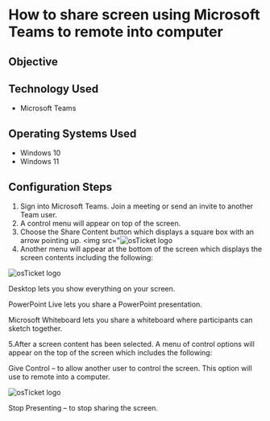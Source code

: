 
<h1>How to share screen using Microsoft Teams to remote into computer</h1>

<h2>Objective</h2>

<h2> Technology Used</h2>

- Microsoft Teams 

<h2>Operating Systems Used </h2>

- Windows 10
- Windows 11

<h2>Configuration Steps</h2>

  1. Sign into Microsoft Teams. Join a meeting or send an invite to another Team user.
  2. A control menu will appear on top of the screen.
  3. Choose the Share Content button which displays a square box with an arrow pointing up.
  <img src="<img src="https://i.imgur.com/0kl0ZM6.jpg" alt="osTicket logo"/>
  4. Another menu will appear at the bottom of the screen which displays the screen contents including the following:
<img src="https://i.imgur.com/Y9fnrQ3.jpg" alt="osTicket logo"/>

 Desktop lets you show everything on your screen.

 PowerPoint Live lets you share a PowerPoint presentation.

 Microsoft Whiteboard lets you share a whiteboard where participants can sketch together.

  5.After a screen content has been selected. A menu of control options will appear on the top of the screen which includes the following:

Give Control – to allow another user to control the screen. This option will use to remote into a computer.

<img src="https://i.imgur.com/Fy1GQWK.jpg" alt="osTicket logo"/>

Stop Presenting – to stop sharing the screen.




